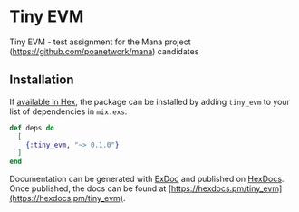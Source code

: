 # Tiny EVM

Tiny EVM - test assignment for the Mana project (https://github.com/poanetwork/mana) candidates

## Installation

If [available in Hex](https://hex.pm/docs/publish), the package can be installed
by adding `tiny_evm` to your list of dependencies in `mix.exs`:

```elixir
def deps do
  [
    {:tiny_evm, "~> 0.1.0"}
  ]
end
```

Documentation can be generated with [ExDoc](https://github.com/elixir-lang/ex_doc)
and published on [HexDocs](https://hexdocs.pm). Once published, the docs can
be found at [https://hexdocs.pm/tiny_evm](https://hexdocs.pm/tiny_evm).

